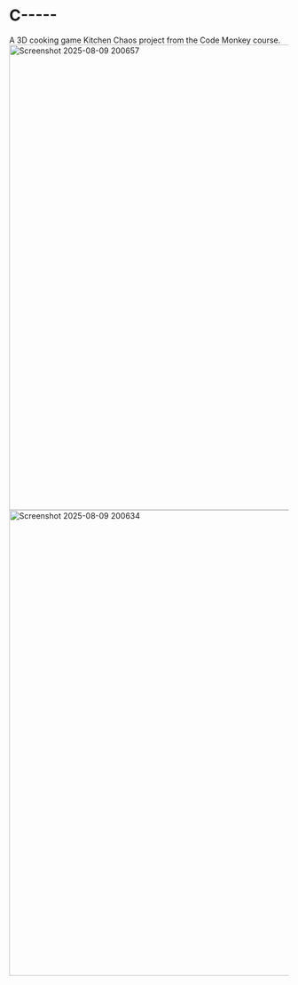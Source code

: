 # C-----
A 3D cooking game Kitchen Chaos project from the Code Monkey course.
<img width="1493" height="838" alt="Screenshot 2025-08-09 200657" src="https://github.com/user-attachments/assets/4c10f8f7-d7bc-4f6f-8fe4-990319d92107" />
<img width="1496" height="839" alt="Screenshot 2025-08-09 200634" src="https://github.com/user-attachments/assets/1539adb8-b67f-4abf-ab32-c6880e10a7a1" />
